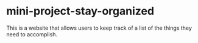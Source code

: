 # mini-project-stay-organized
This is a website that allows users to keep track of a list of the things they need to  accomplish.
